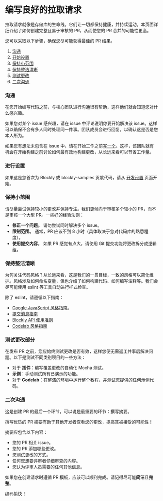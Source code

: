 # 编写良好的拉取请求

拉取请求就像是存储库的生命线。它们让一切都保持健康，并持续运动。本页面详细介绍了如何创建完整且易于审核的 PR，从而使您的 PR 合并的可能性更高。

您可以采取以下步骤，确保您尽可能获得最佳的 PR 结果。

1. [沟通](#沟通)
2. [开始设置](#二次沟通)
3. [保持小范围](#保持小范围)
4. [保持整洁清晰](#保持整洁清晰)
5. [测试更改](#测试你的变更)
6. [二次沟通](#二次沟通)

### 沟通

在您开始编写代码之前，与核心团队进行沟通很有帮助，这样他们就会知道您对什么感兴趣。

如果您对某个 issue 感兴趣，请在 issue 中评论说明你要开始解决该 issue。这样可以确保不会有多人同时处理同一件事。团队成员会进行回复，以确认这是否是您本人所为。

如果您有想法未包含在 issue 中，请在开始工作之前[写一个](/guides/contribute/get-started/write_a_good_issue.html)。这样，该团队就有机会在开始构建之前讨论如何最有效地构建更改，从长远来看可以节省工作量。

### 进行设置

如果这是您首次为 Blockly 或 blockly-samples 贡献代码，请从 [开发设置](/guides/contribute/get-started/development_tools.html) 页面开始。

### 保持小范围

请尽量尝试保持较小的更改并保持专注。我们更倾向于审核多个较小的 PR，而不是审核一个大型 PR。一些好的经验法则：

- **修正一个问题。** 请勿尝试同时解决多个 issue。
- **限制范围。** 通常，PR 应该不到 8 小时（具体取决于您对代码库的熟悉程度）。
- **使用提交内容**。 如果 PR 感觉有点大，请使用 Git 提交功能将更改拆分成逻辑组。

### 保持整洁清晰

为何关注代码风格？从长远来看，这是我们的一贯目标，一致的风格可以简化维护。风格涉及如何命名变量，但也介绍了如何构建代码、如何编写注释等。我们会尽可能使用 eslint 等工具自动进行样式检查。

除了 eslint，请遵循以下指南：

- [Google JavaScript 风格指南](https://google.github.io/styleguide/jsguide.html)。
- [提交消息指南](/guides/contribute/get-started/commits.html)
- [Blockly API 使用准则](/guides/configure/advanced/using_blockly_apis.html)
- [Codelab 风格指南](https://github.com/google/blockly-samples/wiki/Writing-a-Codelab#writing-tips)

### 测试更改部分

在发布 PR 之前，您应始终测试更改是否有效，这样您便无需返工并事后解决问题。以下是测试不同类别项目的一些方法：

- 对于 **插件**：编写覆盖更改的自动化 Mocha 测试。
- **示例**：手动测试所有已演示的功能。
- 对于 **Codelab**：在整洁的环境中运行整个教程，并测试您提供的任何示例代码。

### 二次沟通

这是创建 PR 的最后一个环节，可以说是最重要的环节：撰写摘要。

撰写优质的 PR 摘要有助于其他开发者查看您的更改，提高其被接受的可能性！

摘要应包含以下内容：

- 您的 PR 相关 issue。
- 您的 PR 添加哪些更改。
- 您测试更改的方式。
- 任何您想要评审者仔细审查的内容。
- 您认为评审人员需要的任何其他信息。

如果您在创建请求时遵循 PR 模板，应该可以顺利完成。请记得尽可能**简洁**且**完整**。

编码愉快！
